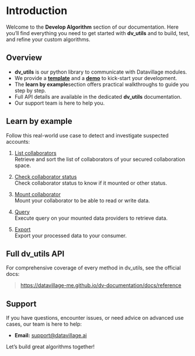 # Introduction

Welcome to the **Develop Algorithm** section of our documentation. Here you’ll find everything you need to get started with **dv_utils** and to build, test, and refine your custom algorithms.

## Overview

- **dv_utils** is our python library to communicate with Datavillage modules.
- We provide a [**template**](reference-repositories/cage-template) and a [**demo**](reference-repositories/algorithm-demo) to kick-start your development.
- The **learn by example**section offers practical walkthroughs to guide you step by step.
- Full API details are available in the dedicated **dv_utils** documentation.
- Our support team is here to help you.

## Learn by example

Follow this real-world use case to detect and investigate suspected accounts:

1. [List collaborators](learn-by-example/list-collaborators)  
   Retrieve and sort the list of collaborators of your secured collaboration space.

2. [Check collaborator status](learn-by-example/check-status)  
   Check collaborator status to know if it mounted or other status.

3. [Mount collaborator](learn-by-example/mount)  
   Mount your collaborator to be able to read or write data.

4. [Query](learn-by-example/query)  
   Execute query on your mounted data providers to retrieve data.

5. [Export](learn-by-example/export)  
   Export your processed data to your consumer.

## Full dv_utils API

For comprehensive coverage of every method in dv_utils, see the official docs:

> https://datavillage-me.github.io/dv-documentation/docs/reference

## Support

If you have questions, encounter issues, or need advice on advanced use cases, our team is here to help:

- **Email:** support@datavillage.ai

Let’s build great algorithms together!
